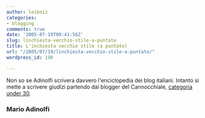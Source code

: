 ```yaml
---
author: leibniz
categories:
- blogging
comments: true
date: '2005-07-19T09:41:56Z'
slug: linchiesta-vecchio-stile-a-puntate
title: L'inchiesta vecchio stile (a puntate)
url: "/2005/07/19/linchiesta-vecchio-stile-a-puntate/"
wordpress_id: 190

---
```

Non so se Adinolfi scrivera davvero l'enciclopedia dei blog italiani.
Intanto si mette a scrivere giudizi partendo dai blogger del
Cannocchiale, [categoria under 30](http://marioadinolfi.ilcannocchiale.it/?id_blogdoc=589092).  



### Mario Adinolfi
